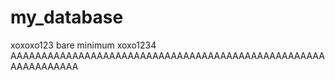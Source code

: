 # my_database
xoxoxo123
bare minimum xoxo1234
AAAAAAAAAAAAAAAAAAAAAAAAAAAAAAAAAAAAAAAAAAAAAAAAAAAAAAAAAAAAAA
